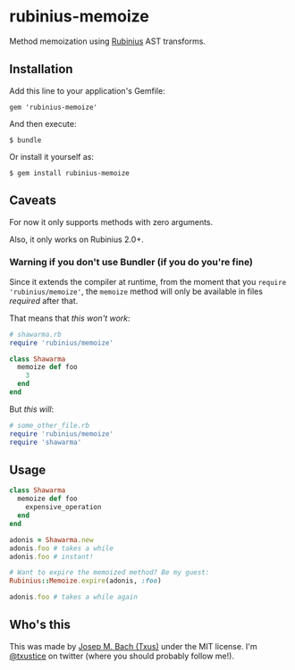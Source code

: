 # rubinius-memoize

Method memoization using [Rubinius][rubinius] AST transforms.

## Installation

Add this line to your application's Gemfile:

    gem 'rubinius-memoize'

And then execute:

    $ bundle

Or install it yourself as:

    $ gem install rubinius-memoize

## Caveats

For now it only supports methods with zero arguments.

Also, it only works on Rubinius 2.0+.

### Warning if you don't use Bundler (if you do you're fine)

Since it extends the compiler at runtime, from the moment that you `require
'rubinius/memoize'`, the `memoize` method will only be available in files
*required* after that.

That means that *this won't work*:

```ruby
# shawarma.rb
require 'rubinius/memoize'

class Shawarma
  memoize def foo
    3
  end
end
```

But *this will*:

```ruby
# some_other_file.rb
require 'rubinius/memoize'
require 'shawarma'
```

## Usage

```ruby
class Shawarma
  memoize def foo
    expensive_operation
  end
end

adonis = Shawarma.new
adonis.foo # takes a while
adonis.foo # instant!

# Want to expire the memoized method? Be my guest:
Rubinius::Memoize.expire(adonis, :foo)

adonis.foo # takes a while again
```

## Who's this

This was made by [Josep M. Bach (Txus)](http://about.me/txustice) under the MIT
license. I'm [@txustice][twitter] on twitter (where you should probably follow
me!).

[twitter]: https://twitter.com/txustice
[rubinius]: http://rubini.us
